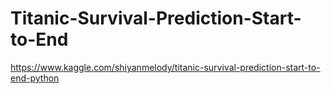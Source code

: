 # Titanic-Survival-Prediction-Start-to-End

https://www.kaggle.com/shiyanmelody/titanic-survival-prediction-start-to-end-python
